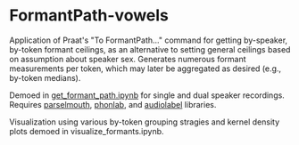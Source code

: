 # FormantPath-vowels
Application of Praat's "To FormantPath..." command for getting by-speaker, by-token formant ceilings, as an alternative to setting general ceilings based on assumption about speaker sex. Generates numerous formant measurements per token, which may later be aggregated as desired (e.g., by-token medians).

Demoed in [get_formant_path.ipynb](https://github.com/acgalvano/FormantPath-vowels/blob/main/get_formant_path.ipynb) for single and dual speaker recordings. Requires [parselmouth](https://github.com/YannickJadoul/Parselmouth), [phonlab](https://github.com/rsprouse/phonlab), and [audiolabel](https://github.com/rsprouse/audiolabel) libraries.

Visualization using various by-token grouping stragies and kernel density plots demoed in visualize_formants.ipynb.
